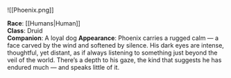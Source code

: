 ![[Phoenix.png]]

**Race**: [[Humans|Human]]  
**Class**: Druid  
**Companion**: A loyal dog 
**Appearance**:  Phoenix carries a rugged calm — a face carved by the wind and softened by silence. His dark eyes are intense, thoughtful, yet distant, as if always listening to something just beyond the veil of the world. There’s a depth to his gaze, the kind that suggests he has endured much — and speaks little of it.